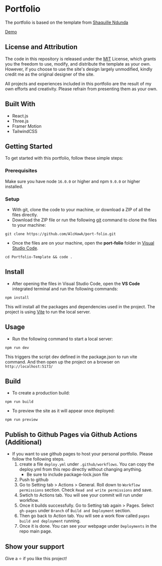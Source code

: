 # Portfolio

The portfolio is based on the template from [Shaquille Ndunda](https://github.com/shaqdeff/Portfolio-Template)

[Demo](https://github.com/shaqdeff/Portfolio-Template/assets/92020713/eed76a82-e59d-440b-a04c-a2dc00a508b7)


## License and Attribution

The code in this repository is released under the [MIT](https://raw.githubusercontent.com/AlcHawk/port-folio/refs/heads/main/MIT.md) License, which grants you the freedom to use, modify, and distribute the template as your own. However, if you choose to use the site's design largely unmodified, kindly credit me as the original designer of the site.

All projects and experiences included in this portfolio are the result of my own efforts and creativity. Please refrain from presenting them as your own.

## Built With

- React.js
- Three.js
- Framer Motion
- TailwindCSS

## Getting Started

To get started with this portfolio, follow these simple steps:

### Prerequisites

Make sure you have node `16.0.0` or higher and npm `9.0.0` or higher installed.

### Setup

- With git, clone the code to your machine, or download a ZIP of all the files directly.
- Download the ZIP file or run the following [git](https://git-scm.com/) command to clone the files to your machine:

```
git clone https://github.com/AlcHawk/port-folio.git
```

- Once the files are on your machine, open the **port-folio** folder in [Visual Studio Code](https://code.visualstudio.com/download).

```
cd Portfolio-Template && code .
```

## Install

- After opening the files in Visual Studio Code, open the **VS Code** integrated terminal and run the following commands:

```
npm install
```

This will install all the packages and dependencies used in the project. The project is using [Vite](https://vite.dev/) to run the local server.

## Usage

- Run the following command to start a local server:

```
npm run dev
```

This triggers the script dev defined in the package.json to run vite command. And then open up the project on a browser on `http://localhost:5173/`

## Build

- To create a production build:

```
npm run build
```

- To preview the site as it will appear once deployed:

```
npm run preview
```

## Publish to Github Pages via Github Actions (Additional)
- If you want to use github pages to host your personal portfolio. Please follow the following steps.
    1.  create a file `deploy.yml` under `.github/workflows`. You can copy the deploy.yml from this repo directly without changing anything.
        - Be sure to include package-lock.json file
    2. Push to github
    3. Go to Setting tab > Actions > General. Roll down to `Workflow permissions` section. Check `Read and write permissions` and save.
    4. Swtich to Actions tab. You will see your commit will run under workflow.
    5. Once it builds successfully. Go to Setting tab again > Pages. Select `gh-pages` under `Branch` of `Build and Deployment` section.
    6. Then go back to Action tab. You will see a work flow called `pages build and deployment` running.
    7. Once it is done. You can see your webpage under `Deployments` in the repo main page.


## Show your support

Give a ⭐️ if you like this project!
